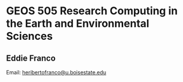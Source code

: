 # GEOS 505 Research Computing in the Earth and Environmental Sciences

## Eddie Franco

Email: [heribertofranco@u.boisestate.edu]( mailto:heribertofranco@u.boisestate.edu)
